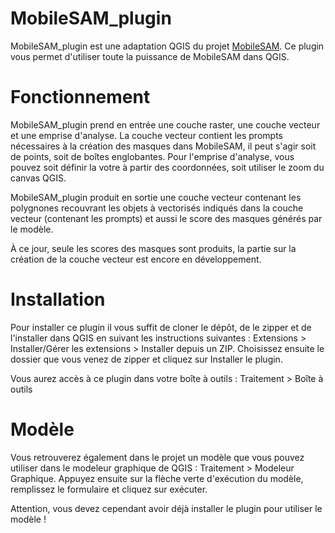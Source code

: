 # MobileSAM_plugin

MobileSAM_plugin est une adaptation QGIS du projet [MobileSAM](https://github.com/ChaoningZhang/MobileSAM). Ce plugin vous permet d'utiliser toute la puissance de MobileSAM dans QGIS.

# Fonctionnement

MobileSAM_plugin prend en entrée une couche raster, une couche vecteur et une emprise d'analyse. La couche vecteur contient les prompts nécessaires à la création des masques dans MobileSAM, il peut s'agir soit de points, soit de boîtes englobantes. Pour l'emprise d'analyse, vous pouvez soit définir la votre à partir des coordonnées, soit utiliser le zoom du canvas QGIS.

MobileSAM_plugin produit en sortie une couche vecteur contenant les polygnones recouvrant les objets à vectorisés indiqués dans la couche vecteur (contenant les prompts) et aussi le score des masques générés par le modèle.

À ce jour, seule les scores des masques sont produits, la partie sur la création de la couche vecteur est encore en développement.

# Installation

Pour installer ce plugin il vous suffit de cloner le dépôt, de le zipper et de l'installer dans QGIS en suivant les instructions suivantes : Extensions > Installer/Gérer les extensions > Installer depuis un ZIP. Choisissez ensuite le dossier que vous venez de zipper et cliquez sur Installer le plugin.

Vous aurez accès à ce plugin dans votre boîte à outils : Traitement > Boîte à outils

# Modèle

Vous retrouverez également dans le projet un modèle que vous pouvez utiliser dans le modeleur graphique de QGIS : Traitement > Modeleur Graphique. Appuyez ensuite sur la flèche verte d'exécution du modèle, remplissez le formulaire et cliquez sur exécuter.

Attention, vous devez cependant avoir déjà installer le plugin pour utiliser le modèle !
